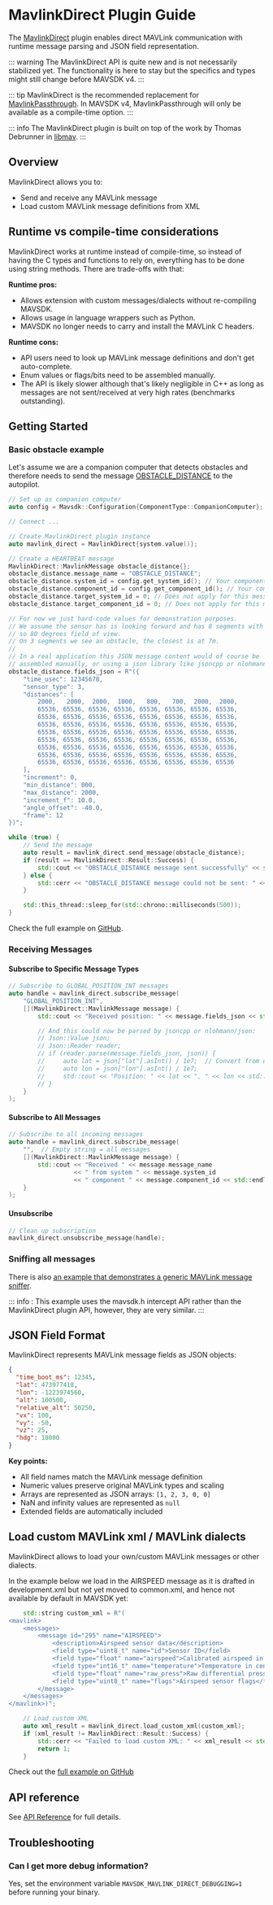 # MavlinkDirect Plugin Guide

The [MavlinkDirect](../cpp/api_reference/classmavsdk_1_1_mavlink_direct.md) plugin enables direct MAVLink communication with runtime message parsing and JSON field representation.

::: warning
The MavlinkDirect API is quite new and is not necessarily stabilized yet.
The functionality is here to stay but the specifics and types might still change before MAVSDK v4.
:::

::: tip
MavlinkDirect is the recommended replacement for [MavlinkPassthrough](../cpp/api_reference/classmavsdk_1_1_mavlink_passthrough.md).
In MAVSDK v4, MavlinkPassthrough will only be available as a compile-time option.
:::

::: info
The MavlinkDirect plugin is built on top of the work by Thomas Debrunner in [libmav](https://github.com/Auterion/libmav).
:::

## Overview

MavlinkDirect allows you to:

- Send and receive any MAVLink message
- Load custom MAVLink message definitions from XML

## Runtime vs compile-time considerations

MavlinkDirect works at runtime instead of compile-time, so instead of having the C types and functions to rely on, everything has to be done using string methods. There are trade-offs with that:

**Runtime pros:**

- Allows extension with custom messages/dialects without re-compiling MAVSDK.
- Allows usage in language wrappers such as Python.
- MAVSDK no longer needs to carry and install the MAVLink C headers.

**Runtime cons:**

- API users need to look up MAVLink message definitions and don't get auto-complete.
- Enum values or flags/bits need to be assembled manually.
- The API is likely slower although that's likely negligible in C++ as long as messages are not sent/received at very high rates (benchmarks outstanding).

## Getting Started

### Basic obstacle example

Let's assume we are a companion computer that detects obstacles and therefore needs to send the message [OBSTACLE_DISTANCE](https://mavlink.io/en/messages/common.html#OBSTACLE_DISTANCE) to the autopilot.

```cpp
// Set up as companion computer
auto config = Mavsdk::Configuration{ComponentType::CompanionComputer};

// Connect ...

// Create MavlinkDirect plugin instance
auto mavlink_direct = MavlinkDirect{system.value()};

// Create a HEARTBEAT message
MavlinkDirect::MavlinkMessage obstacle_distance{};
obstacle_distance.message_name = "OBSTACLE_DISTANCE";
obstacle_distance.system_id = config.get_system_id(); // Your component's system ID
obstacle_distance.component_id = config.get_component_id(); // Your component's component ID
obstacle_distance.target_system_id = 0; // Does not apply for this message
obstacle_distance.target_component_id = 0; // Does not apply for this message

// For now we just hard-code values for demonstration purposes.
// We assume the sensor has is looking forward and has 8 segments with 10 degrees per segment,
// so 80 degrees field of view.
// On 3 segments we see an obstacle, the closest is at 7m.
//
// In a real application this JSON message content would of course be
// assembled manually, or using a json library like jsoncpp or nlohmann/json.
obstacle_distance.fields_json = R"({
    "time_usec": 12345678,
    "sensor_type": 3,
    "distances": [
        2000,   2000,  2000,  1000,   800,   700,  2000,  2000,
        65536, 65536, 65536, 65536, 65536, 65536, 65536, 65536,
        65536, 65536, 65536, 65536, 65536, 65536, 65536, 65536,
        65536, 65536, 65536, 65536, 65536, 65536, 65536, 65536,
        65536, 65536, 65536, 65536, 65536, 65536, 65536, 65536,
        65536, 65536, 65536, 65536, 65536, 65536, 65536, 65536,
        65536, 65536, 65536, 65536, 65536, 65536, 65536, 65536,
        65536, 65536, 65536, 65536, 65536, 65536, 65536, 65536,
        65536, 65536, 65536, 65536, 65536, 65536, 65536, 65536
    ],
    "increment": 0,
    "min_distance": 000,
    "max_distance": 2000,
    "increment_f": 10.0,
    "angle_offset": -40.0,
    "frame": 12
})";

while (true) {
    // Send the message
    auto result = mavlink_direct.send_message(obstacle_distance);
    if (result == MavlinkDirect::Result::Success) {
        std::cout << "OBSTACLE_DISTANCE message sent successfully" << std::endl;
    } else {
        std::cerr << "OBSTACLE_DISTANCE message could not be sent: " << result << std::endl;
    }

    std::this_thread::sleep_for(std::chrono::milliseconds(500));
}
```

Check the full example on [GitHub](https://github.com/mavlink/MAVSDK/tree/main/examples/mavlink_direct_sender).

### Receiving Messages

#### Subscribe to Specific Message Types

```cpp
// Subscribe to GLOBAL_POSITION_INT messages
auto handle = mavlink_direct.subscribe_message(
    "GLOBAL_POSITION_INT",
    [](MavlinkDirect::MavlinkMessage message) {
        std::cout << "Received position: " << message.fields_json << std::endl;

        // And this could now be parsed by jsoncpp or nlohmann/json:
        // Json::Value json;
        // Json::Reader reader;
        // if (reader.parse(message.fields_json, json)) {
        //     auto lat = json["lat"].asInt() / 1e7;  // Convert from degrees * 1e7
        //     auto lon = json["lon"].asInt() / 1e7;
        //     std::cout << "Position: " << lat << ", " << lon << std::endl;
        // }
    }
);
```

#### Subscribe to All Messages

```cpp
// Subscribe to all incoming messages
auto handle = mavlink_direct.subscribe_message(
    "",  // Empty string = all messages
    [](MavlinkDirect::MavlinkMessage message) {
        std::cout << "Received " << message.message_name
                  << " from system " << message.system_id
                  << " component " << message.component_id << std::endl;
    }
);
```

#### Unsubscribe

```cpp
// Clean up subscription
mavlink_direct.unsubscribe_message(handle);
```

### Sniffing all messages

There is also [an example that demonstrates a generic MAVLink message sniffer](https://github.com/mavlink/MAVSDK/tree/main/examples/sniffer).

::: info
: This example uses the mavsdk.h intercept API rather than the MavlinkDirect plugin API, however, they are very similar.
:::

## JSON Field Format

MavlinkDirect represents MAVLink message fields as JSON objects:

```json
{
  "time_boot_ms": 12345,
  "lat": 473977418,
  "lon": -1223974560,
  "alt": 100500,
  "relative_alt": 50250,
  "vx": 100,
  "vy": -50,
  "vz": 25,
  "hdg": 18000
}
```

**Key points:**

- All field names match the MAVLink message definition
- Numeric values preserve original MAVLink types and scaling
- Arrays are represented as JSON arrays: `[1, 2, 3, 0, 0]`
- NaN and infinity values are represented as `null`
- Extended fields are automatically included

## Load custom MAVLink xml / MAVLink dialects

MavlinkDirect allows to load your own/custom MAVLink messages or other dialects.

In the example below we load in the AIRSPEED message as it is drafted in development.xml but not yet moved to common.xml, and hence not available by default in MAVSDK yet:

```cpp
    std::string custom_xml = R"(
<mavlink>
    <messages>
        <message id="295" name="AIRSPEED">
            <description>Airspeed sensor data</description>
            <field type="uint8_t" name="id">Sensor ID</field>
            <field type="float" name="airspeed">Calibrated airspeed in m/s</field>
            <field type="int16_t" name="temperature">Temperature in centidegrees</field>
            <field type="float" name="raw_press">Raw differential pressure</field>
            <field type="uint8_t" name="flags">Airspeed sensor flags</field>
        </message>
    </messages>
</mavlink>)";

    // Load custom XML
    auto xml_result = mavlink_direct.load_custom_xml(custom_xml);
    if (xml_result != MavlinkDirect::Result::Success) {
        std::cerr << "Failed to load custom XML: " << xml_result << std::endl;
        return 1;
    }
```

Check out the [full example on GitHub](https://github.com/mavlink/MAVSDK/tree/main/examples/mavlink_direct_sender_custom)

## API reference

See [API Reference](../api_reference/classmavsdk_1_1_mavlink_direct.md) for full details.

## Troubleshooting

### Can I get more debug information?

Yes, set the environment variable `MAVSDK_MAVLINK_DIRECT_DEBUGGING=1` before running your binary.

